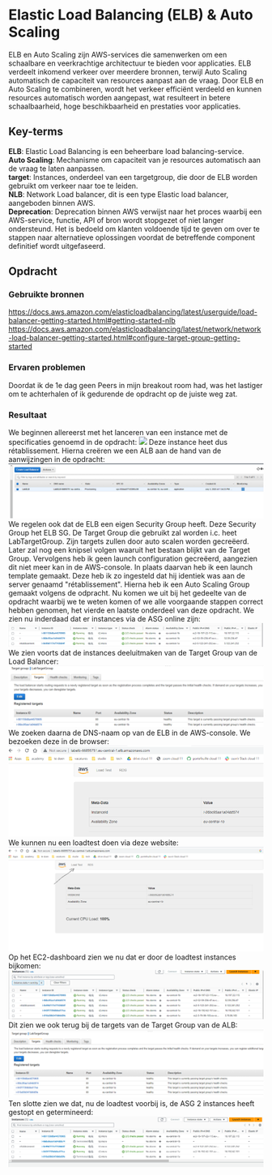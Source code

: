 # Elastic Load Balancing (ELB) & Auto Scaling
ELB en Auto Scaling zijn AWS-services die samenwerken om een schaalbare en veerkrachtige architectuur te bieden voor applicaties. ELB verdeelt inkomend verkeer over meerdere bronnen, terwijl Auto Scaling automatisch de capaciteit van resources aanpast aan de vraag. Door ELB en Auto Scaling te combineren, wordt het verkeer efficiënt verdeeld en kunnen resources automatisch worden aangepast, wat resulteert in betere schaalbaarheid, hoge beschikbaarheid en prestaties voor applicaties.

## Key-terms
**ELB**: Elastic Load Balancing is een beheerbare load balancing-service.  
**Auto Scaling**: Mechanisme om capaciteit van je resources automatisch aan de vraag te laten aanpassen.  
**target**: Instances, onderdeel van een targetgroup, die door de ELB worden gebruikt om verkeer naar toe te leiden.  
**NLB**: Network Load balancer, dit is een type Elastic load balancer, aangeboden binnen AWS.  
**Deprecation**: Deprecation binnen AWS verwijst naar het proces waarbij een AWS-service, functie, API of bron wordt stopgezet of niet langer ondersteund. Het is bedoeld om klanten voldoende tijd te geven om over te stappen naar alternatieve oplossingen voordat de betreffende component definitief wordt uitgefaseerd.

## Opdracht
### Gebruikte bronnen
https://docs.aws.amazon.com/elasticloadbalancing/latest/userguide/load-balancer-getting-started.html#getting-started-nlb 
https://docs.aws.amazon.com/elasticloadbalancing/latest/network/network-load-balancer-getting-started.html#configure-target-group-getting-started



### Ervaren problemen
Doordat ik de 1e dag geen Peers in mijn breakout room had, was het lastiger om te achterhalen of ik gedurende de opdracht op de juiste weg zat. 

### Resultaat
We beginnen allereerst met het lanceren van een instance met de specificaties genoemd in de opdracht: ![](/00_includes/05_AWS/Capture_ontsta_retáblissement.PNG) Deze instance heet dus rétablissement. Hierna creëren we een ALB aan de hand van de aanwijzingen in de opdracht: ![](https://github.com/techgrounds/techgrounds-techgroundsStudent/blob/main/00_includes/05_AWS/Capture_creation_ALB.PNG)  
We regelen ook dat de ELB een eigen Security Group heeft. Deze Security Group het ELB SG. De Target Group die gebruikt zal worden i.c. heet LabTargetGroup. Zijn targets zullen door auto scalen worden gecreëerd. Later zal nog een knipsel volgen waaruit het bestaan blijkt van de Target Group. Vervolgens heb ik geen launch configuration gecreëerd, aangezien dit niet meer kan in de AWS-console. In plaats daarvan heb ik een  launch template gemaakt. Deze heb ik zo ingesteld dat hij identiek was aan de server genaamd "rétablissement". Hierna heb ik een Auto Scaling Group gemaakt volgens de odpracht. Nu komen we uit bij het gedeelte van de opdracht waarbij we te weten komen of we alle voorgaande stappen correct hebben genomen, het vierde en laatste onderdeel van deze opdracht. We zien nu inderdaad dat er instances via de  ASG online zijn: ![](/00_includes/05_AWS/Capture_4.1.OnlineInstances.PNG) We zien voorts dat de instances deeluitmaken van de Target Group van de Load Balancer: ![](/00_includes/05_AWS/Capture_4.1.Onderdeelvan.PNG) We zoeken daarna de DNS-naam op van de ELB in de AWS-console. We bezoeken deze in de browser: ![](https://github.com/techgrounds/techgrounds-techgroundsStudent/blob/main/00_includes/05_AWS/Capture_4.2.BezoekDNSN_ELB.PNG)  
We kunnen nu een loadtest doen via deze website: ![](/00_includes/05_AWS/Capture_AccessOfServerbyDNS.PNG)  
Op het EC2-dashboard zien we nu dat er door de loadtest instances bijkomen: ![](00_includes/05_AWS/Capture_Load_Test.PNG) Dit zien we ook terug bij de targets van de Target Group van de ALB: ![](/00_includes/05_AWS/Capture_TargetsOfLabTargetGroup4ELB.PNG)  
Ten slotte zien we dat, nu de loadtest voorbij is, de ASG 2 instances heeft gestopt en getermineerd: ![](/00_includes/05_AWS/Capture_na_de_load_test.PNG)


